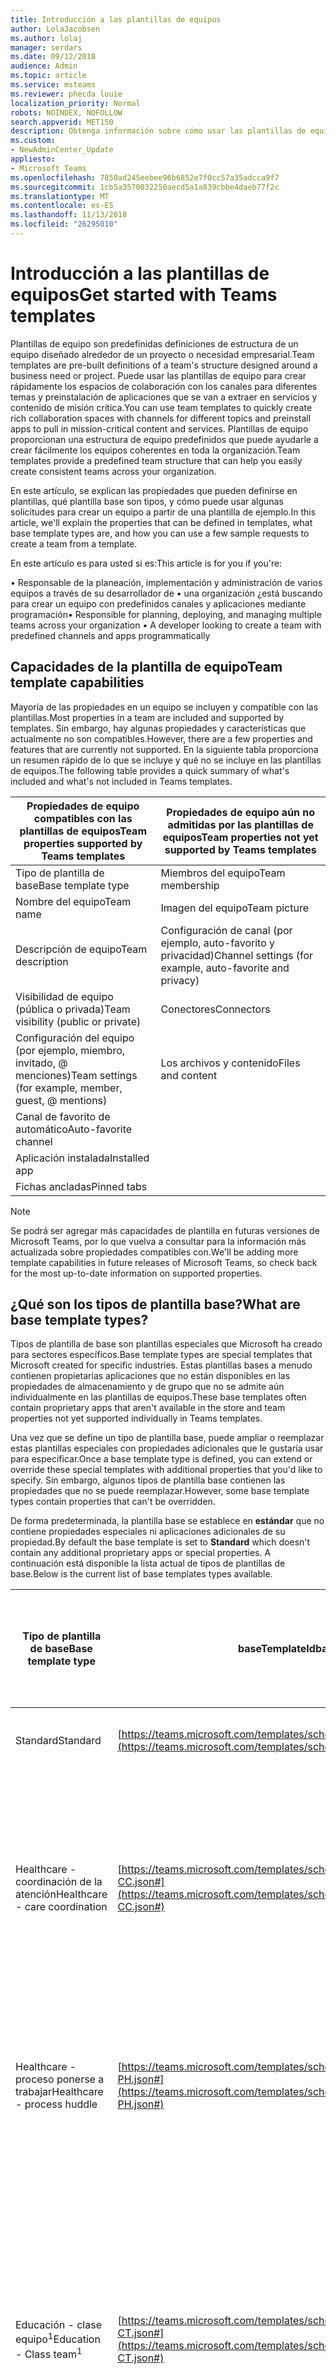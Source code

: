 ```yaml
---
title: Introducción a las plantillas de equipos
author: LolaJacobsen
ms.author: lolaj
manager: serdars
ms.date: 09/12/2018
audience: Admin
ms.topic: article
ms.service: msteams
ms.reviewer: phecda louie
localization_priority: Normal
robots: NOINDEX, NOFOLLOW
search.appverid: MET150
description: Obtenga información sobre cómo usar las plantillas de equipos para crear un equipo con los canales de predefinidos.
ms.custom:
- NewAdminCenter_Update
appliesto:
- Microsoft Teams
ms.openlocfilehash: 7850ad245eebee96b6852e7f0cc57a35adcca9f7
ms.sourcegitcommit: 1cb5a3570032250aecd5a1a839cbbe4daeb77f2c
ms.translationtype: MT
ms.contentlocale: es-ES
ms.lasthandoff: 11/13/2018
ms.locfileid: "26295010"
---
```

# <a name="get-started-with-teams-templates"></a><span data-ttu-id="c7c30-103">Introducción a las plantillas de equipos</span><span class="sxs-lookup"><span data-stu-id="c7c30-103">Get started with Teams templates</span></span> 

<span data-ttu-id="c7c30-104">Plantillas de equipo son predefinidas definiciones de estructura de un equipo diseñado alrededor de un proyecto o necesidad empresarial.</span><span class="sxs-lookup"><span data-stu-id="c7c30-104">Team templates are pre-built definitions of a team's structure designed around a business need or project.</span></span> <span data-ttu-id="c7c30-105">Puede usar las plantillas de equipo para crear rápidamente los espacios de colaboración con los canales para diferentes temas y preinstalación de aplicaciones que se van a extraer en servicios y contenido de misión crítica.</span><span class="sxs-lookup"><span data-stu-id="c7c30-105">You can use team templates to quickly create rich collaboration spaces with channels for different topics and preinstall apps to pull in mission-critical content and services.</span></span> <span data-ttu-id="c7c30-106">Plantillas de equipo proporcionan una estructura de equipo predefinidos que puede ayudarle a crear fácilmente los equipos coherentes en toda la organización.</span><span class="sxs-lookup"><span data-stu-id="c7c30-106">Team templates provide a predefined team structure that can help you easily create consistent teams across your organization.</span></span> 

<span data-ttu-id="c7c30-107">En este artículo, se explican las propiedades que pueden definirse en plantillas, qué plantilla base son tipos, y cómo puede usar algunas solicitudes para crear un equipo a partir de una plantilla de ejemplo.</span><span class="sxs-lookup"><span data-stu-id="c7c30-107">In this article, we'll explain the properties that can be defined in templates, what base template types are, and how you can use a few sample requests to create a team from a template.</span></span>
 
<span data-ttu-id="c7c30-108">En este artículo es para usted si es:</span><span class="sxs-lookup"><span data-stu-id="c7c30-108">This article is for you if you're:</span></span>

<span data-ttu-id="c7c30-109">• Responsable de la planeación, implementación y administración de varios equipos a través de su desarrollador de • una organización ¿está buscando para crear un equipo con predefinidos canales y aplicaciones mediante programación</span><span class="sxs-lookup"><span data-stu-id="c7c30-109">•   Responsible for planning, deploying, and managing multiple teams across your organization •   A developer looking to create a team with predefined channels and apps programmatically</span></span>

## <a name="team-template-capabilities"></a><span data-ttu-id="c7c30-110">Capacidades de la plantilla de equipo</span><span class="sxs-lookup"><span data-stu-id="c7c30-110">Team template capabilities</span></span>

<span data-ttu-id="c7c30-111">Mayoría de las propiedades en un equipo se incluyen y compatible con las plantillas.</span><span class="sxs-lookup"><span data-stu-id="c7c30-111">Most properties in a team are included and supported by templates.</span></span> <span data-ttu-id="c7c30-112">Sin embargo, hay algunas propiedades y características que actualmente no son compatibles.</span><span class="sxs-lookup"><span data-stu-id="c7c30-112">However, there are a few properties and features that are currently not supported.</span></span> <span data-ttu-id="c7c30-113">En la siguiente tabla proporciona un resumen rápido de lo que se incluye y qué no se incluye en las plantillas de equipos.</span><span class="sxs-lookup"><span data-stu-id="c7c30-113">The following table provides a quick summary of what's included and what's not included in Teams templates.</span></span>

| <span data-ttu-id="c7c30-114">**Propiedades de equipo compatibles con las plantillas de equipos**</span><span class="sxs-lookup"><span data-stu-id="c7c30-114">**Team properties supported by Teams templates**</span></span> | <span data-ttu-id="c7c30-115">**Propiedades de equipo aún no admitidas por las plantillas de equipos**</span><span class="sxs-lookup"><span data-stu-id="c7c30-115">**Team properties not yet supported by Teams templates**</span></span> |
| ------------------------------------------------ | -------------------------------------------------------- |
| <span data-ttu-id="c7c30-116">Tipo de plantilla de base</span><span class="sxs-lookup"><span data-stu-id="c7c30-116">Base template type</span></span> | <span data-ttu-id="c7c30-117">Miembros del equipo</span><span class="sxs-lookup"><span data-stu-id="c7c30-117">Team membership</span></span> |
| <span data-ttu-id="c7c30-118">Nombre del equipo</span><span class="sxs-lookup"><span data-stu-id="c7c30-118">Team name</span></span> | <span data-ttu-id="c7c30-119">Imagen del equipo</span><span class="sxs-lookup"><span data-stu-id="c7c30-119">Team picture</span></span> |
| <span data-ttu-id="c7c30-120">Descripción de equipo</span><span class="sxs-lookup"><span data-stu-id="c7c30-120">Team description</span></span> | <span data-ttu-id="c7c30-121">Configuración de canal (por ejemplo, auto-favorito y privacidad)</span><span class="sxs-lookup"><span data-stu-id="c7c30-121">Channel settings (for example, auto-favorite and privacy)</span></span> |
| <span data-ttu-id="c7c30-122">Visibilidad de equipo (pública o privada)</span><span class="sxs-lookup"><span data-stu-id="c7c30-122">Team visibility (public or private)</span></span> | <span data-ttu-id="c7c30-123">Conectores</span><span class="sxs-lookup"><span data-stu-id="c7c30-123">Connectors</span></span> |
| <span data-ttu-id="c7c30-124">Configuración del equipo (por ejemplo, miembro, invitado, @ menciones)</span><span class="sxs-lookup"><span data-stu-id="c7c30-124">Team settings (for example, member, guest, @ mentions)</span></span> | <span data-ttu-id="c7c30-125">Los archivos y contenido</span><span class="sxs-lookup"><span data-stu-id="c7c30-125">Files and content</span></span> |
| <span data-ttu-id="c7c30-126">Canal de favorito de automático</span><span class="sxs-lookup"><span data-stu-id="c7c30-126">Auto-favorite channel</span></span> | |
| <span data-ttu-id="c7c30-127">Aplicación instalada</span><span class="sxs-lookup"><span data-stu-id="c7c30-127">Installed app</span></span> | |
| <span data-ttu-id="c7c30-128">Fichas ancladas</span><span class="sxs-lookup"><span data-stu-id="c7c30-128">Pinned tabs</span></span> | | 

> [!NOTE]
> <span data-ttu-id="c7c30-129">Se podrá ser agregar más capacidades de plantilla en futuras versiones de Microsoft Teams, por lo que vuelva a consultar para la información más actualizada sobre propiedades compatibles con.</span><span class="sxs-lookup"><span data-stu-id="c7c30-129">We'll be adding more template capabilities in future releases of Microsoft Teams, so check back for the most up-to-date information on supported properties.</span></span>

## <a name="what-are-base-template-types"></a><span data-ttu-id="c7c30-130">¿Qué son los tipos de plantilla base?</span><span class="sxs-lookup"><span data-stu-id="c7c30-130">What are base template types?</span></span>

<span data-ttu-id="c7c30-131">Tipos de plantilla de base son plantillas especiales que Microsoft ha creado para sectores específicos.</span><span class="sxs-lookup"><span data-stu-id="c7c30-131">Base template types are special templates that Microsoft created for specific industries.</span></span> <span data-ttu-id="c7c30-132">Estas plantillas bases a menudo contienen propietarias aplicaciones que no están disponibles en las propiedades de almacenamiento y de grupo que no se admite aún individualmente en las plantillas de equipos.</span><span class="sxs-lookup"><span data-stu-id="c7c30-132">These base templates often contain proprietary apps that aren't available in the store and team properties not yet supported individually in Teams templates.</span></span>

<span data-ttu-id="c7c30-133">Una vez que se define un tipo de plantilla base, puede ampliar o reemplazar estas plantillas especiales con propiedades adicionales que le gustaría usar para especificar.</span><span class="sxs-lookup"><span data-stu-id="c7c30-133">Once a base template type is defined, you can extend or override these special templates with additional properties that you'd like to specify.</span></span> <span data-ttu-id="c7c30-134">Sin embargo, algunos tipos de plantilla base contienen las propiedades que no se puede reemplazar.</span><span class="sxs-lookup"><span data-stu-id="c7c30-134">However, some base template types contain properties that can't be overridden.</span></span> 

<span data-ttu-id="c7c30-135">De forma predeterminada, la plantilla base se establece en **estándar** que no contiene propiedades especiales ni aplicaciones adicionales de su propiedad.</span><span class="sxs-lookup"><span data-stu-id="c7c30-135">By default the base template is set to **Standard** which doesn't contain any additional proprietary apps or special properties.</span></span> <span data-ttu-id="c7c30-136">A continuación está disponible la lista actual de tipos de plantillas de base.</span><span class="sxs-lookup"><span data-stu-id="c7c30-136">Below is the current list of base templates types available.</span></span>

| <span data-ttu-id="c7c30-137">Tipo de plantilla de base</span><span class="sxs-lookup"><span data-stu-id="c7c30-137">Base template type</span></span> | <span data-ttu-id="c7c30-138">baseTemplateId</span><span class="sxs-lookup"><span data-stu-id="c7c30-138">baseTemplateId</span></span> | <span data-ttu-id="c7c30-139">Aplicaciones propietario de plantilla de base y las propiedades especiales</span><span class="sxs-lookup"><span data-stu-id="c7c30-139">Base template proprietary apps and special properties</span></span> |
| ------------------ | -------------- | ----------------------------------------------------- |
| <span data-ttu-id="c7c30-140">Standard</span><span class="sxs-lookup"><span data-stu-id="c7c30-140">Standard</span></span> | [https://teams.microsoft.com/templates/schemas/1.0/TeamTemplate.Standard.json](https://teams.microsoft.com/templates/schemas/1.0/TeamTemplate.Standard.json) | <span data-ttu-id="c7c30-141">No hay aplicaciones adicionales y propiedades</span><span class="sxs-lookup"><span data-stu-id="c7c30-141">No additional apps and properties</span></span> |
| <span data-ttu-id="c7c30-142">Healthcare - coordinación de la atención</span><span class="sxs-lookup"><span data-stu-id="c7c30-142">Healthcare - care coordination</span></span> | [https://teams.microsoft.com/templates/schemas/1.0/TeamTemplate.Healthcare-CC.json#](https://teams.microsoft.com/templates/schemas/1.0/TeamTemplate.Healthcare-CC.json#) | <span data-ttu-id="c7c30-143">Aplicaciones:</span><span class="sxs-lookup"><span data-stu-id="c7c30-143">Apps:</span></span><br/> <span data-ttu-id="c7c30-144">-Aplicación de los pacientes (anclado a la ficha **General** )</span><span class="sxs-lookup"><span data-stu-id="c7c30-144">- Patients app (pinned to the **General** tab)</span></span><br/> <br/><span data-ttu-id="c7c30-145">Canales de entrada:</span><span class="sxs-lookup"><span data-stu-id="c7c30-145">Channels:</span></span> <br/> <span data-ttu-id="c7c30-146">-Anuncios</span><span class="sxs-lookup"><span data-stu-id="c7c30-146">- Announcements</span></span><br/> <span data-ttu-id="c7c30-147">-Diabetes</span><span class="sxs-lookup"><span data-stu-id="c7c30-147">- Diabetes</span></span><br/> <span data-ttu-id="c7c30-148">-Cardiovascular</span><span class="sxs-lookup"><span data-stu-id="c7c30-148">- Cardiovascular</span></span><br/> <span data-ttu-id="c7c30-149">-Diplomadas</span><span class="sxs-lookup"><span data-stu-id="c7c30-149">- Registered nurses</span></span> |
| <span data-ttu-id="c7c30-150">Healthcare - proceso ponerse a trabajar</span><span class="sxs-lookup"><span data-stu-id="c7c30-150">Healthcare - process huddle</span></span> | [https://teams.microsoft.com/templates/schemas/1.0/TeamTemplate.Healthcare-PH.json#](https://teams.microsoft.com/templates/schemas/1.0/TeamTemplate.Healthcare-PH.json#) | <span data-ttu-id="c7c30-151">Canales de entrada:</span><span class="sxs-lookup"><span data-stu-id="c7c30-151">Channels:</span></span><br/> <span data-ttu-id="c7c30-152">-Evitables muertes</span><span class="sxs-lookup"><span data-stu-id="c7c30-152">- Avoidable deaths</span></span><br/> <span data-ttu-id="c7c30-153">-Revisión de mortalidad</span><span class="sxs-lookup"><span data-stu-id="c7c30-153">- Mortality review</span></span> <br/> <span data-ttu-id="c7c30-154">-Impidiendo que se divide</span><span class="sxs-lookup"><span data-stu-id="c7c30-154">- Preventing falls</span></span> <br/> <span data-ttu-id="c7c30-155">-Planes de sepsis</span><span class="sxs-lookup"><span data-stu-id="c7c30-155">- Sepsis plans</span></span> |
| <span data-ttu-id="c7c30-156">Educación - clase equipo<sup>1</sup></span><span class="sxs-lookup"><span data-stu-id="c7c30-156">Education - Class team<sup>1</sup></span></span> | [https://teams.microsoft.com/templates/schemas/1.0/TeamTemplate.Education-CT.json#](https://teams.microsoft.com/templates/schemas/1.0/TeamTemplate.Education-CT.json#) | <span data-ttu-id="c7c30-157">Aplicaciones:</span><span class="sxs-lookup"><span data-stu-id="c7c30-157">Apps:</span></span><br/> <span data-ttu-id="c7c30-158">-Bloc de notas de OneNote clase (anclado a la ficha **General** )</span><span class="sxs-lookup"><span data-stu-id="c7c30-158">- OneNote Class Notebook (pinned to the **General** tab)</span></span> <br/> <span data-ttu-id="c7c30-159">-App asignaciones (anclado a la ficha **General** )</span><span class="sxs-lookup"><span data-stu-id="c7c30-159">- Assignments app (pinned to the **General** tab)</span></span> <br/><br/> <span data-ttu-id="c7c30-160">Propiedades de equipo</span><span class="sxs-lookup"><span data-stu-id="c7c30-160">Team properties</span></span> <br/> <span data-ttu-id="c7c30-161">-Visibilidad equipo establecida en **HiddenMembership** (no se puede reemplazar)</span><span class="sxs-lookup"><span data-stu-id="c7c30-161">- Team visibility set to **HiddenMembership** (cannot be overridden)</span></span> |
| <span data-ttu-id="c7c30-162">Equipo de personal de educación -<sup>1</sup></span><span class="sxs-lookup"><span data-stu-id="c7c30-162">Education - Staff team<sup>1</sup></span></span> | [https://teams.microsoft.com/templates/schemas/1.0/TeamTemplate.Education-ST.json#](https://teams.microsoft.com/templates/schemas/1.0/TeamTemplate.Education-ST.json#) | <span data-ttu-id="c7c30-163">Aplicaciones</span><span class="sxs-lookup"><span data-stu-id="c7c30-163">Apps</span></span><br/> <span data-ttu-id="c7c30-164">-Bloc de notas de OneNote personal (anclado a la ficha **General** )</span><span class="sxs-lookup"><span data-stu-id="c7c30-164">- OneNote Staff Notebook (pinned to the **General** tab)</span></span> |

<span data-ttu-id="c7c30-165">Publicación de <sup>1</sup> de octubre de 2018 las últimas</span><span class="sxs-lookup"><span data-stu-id="c7c30-165"><sup>1</sup> Publication in late October, 2018</span></span>

> [!NOTE]
> <span data-ttu-id="c7c30-166">Agregaremos más plantilla base de tipos de en futuras versiones de Microsoft Teams, por lo que verificación atrás para la información más actualizada sobre admite propiedades.</span><span class="sxs-lookup"><span data-stu-id="c7c30-166">We'll be adding more base template types in future releases of Microsoft Teams, so check back for the most up-to-date information on supported properties.</span></span>

## <a name="examples"></a><span data-ttu-id="c7c30-167">Ejemplos</span><span class="sxs-lookup"><span data-stu-id="c7c30-167">Examples</span></span> 

<span data-ttu-id="c7c30-168">Puede iniciar la creación de un equipo a través de la plantilla mediante la instalación de [Microsoft Graph](https://developer.microsoft.com/en-us/graph/docs/concepts/overview).</span><span class="sxs-lookup"><span data-stu-id="c7c30-168">You can start creating a team via template by installing [Microsoft Graph](https://developer.microsoft.com/en-us/graph/docs/concepts/overview).</span></span>

### <a name="create-a-team-from-a-template"></a><span data-ttu-id="c7c30-169">Crear un equipo a partir de una plantilla</span><span class="sxs-lookup"><span data-stu-id="c7c30-169">Create a team from a template</span></span>

#### <a name="requests"></a><span data-ttu-id="c7c30-170">Solicitudes</span><span class="sxs-lookup"><span data-stu-id="c7c30-170">Requests</span></span>

<span data-ttu-id="c7c30-171">**Solicitud para crear un equipo con la plantilla de base estándar**</span><span class="sxs-lookup"><span data-stu-id="c7c30-171">**Request to create a team with the standard base template**</span></span>

~~~
POST   /teams
Authorization: Bearer <TOKEN>
Content-Type: application/json
{
    "baseTemplateId": "https://teams.microsoft.com/templates/schemas/1.0/TeamTemplate.Standard.json",
    "schemaVersion": "1.0",
    
    "teamDisplayName": "My Sample Team",
    "teamDescription": "My Sample Team’s Description",
}

~~~

<span data-ttu-id="c7c30-172">**Para crear un equipo con un canal extra y no permitir a los miembros de eliminar los canales de solicitudes**</span><span class="sxs-lookup"><span data-stu-id="c7c30-172">**Request to create a team with an extra channel and disallow members from deleting channels**</span></span>

~~~
POST   /teams
Authorization: Bearer <TOKEN>
Content-Type: application/json
{
    "baseTemplateId": "https://teams.microsoft.com/templates/schemas/1.0/TeamTemplate.Standard.json",
    "schemaVersion": "1.0",
    
    "teamDisplayName": "My Sample Team",
    "teamDescription": "My Sample Team’s Description",
    "channels": [
        {
            "displayName": "Interns",
            "autoFavorite": false
        }
    ],
    "memberSettings": {
        "allowDeleteChannels": false,
    }
}

~~~

<span data-ttu-id="c7c30-173">**Solicitud para crear un equipo con todas las propiedades compatibles**</span><span class="sxs-lookup"><span data-stu-id="c7c30-173">**Request to create a team with all supported properties**</span></span>

~~~
POST   /teams
Authorization: Bearer <TOKEN>
Content-Type: application/json
{
    "baseTemplateId": "https://teams.microsoft.com/templates/schemas/1.0/TeamTemplate.Standard.json",
    "schemaVersion": "1.0",
 
    "teamType": "Healthcare_CareCoordination",
    "visibility": "Private",
    "teamDisplayName": "My Care Team",
    "teamDescription": "My Care Team’s description",
 
    "channels": [
        {
            "displayName": "General  ",
            "autoFavorite": true,
            "tabs": [
                   {
                       "appId": "0d820ecd-def2-4297-adad-78056cde7c78",
                       "tabDisplayName": "Intranet”
                   }
               ]
        },
        {
            "displayName": "Announcements",
            "autoFavorite": true
        },
        {
            "displayName": "Diabetes",
            "autoFavorite": true
        },
        {
            "displayName": "Cardiovascular",
            "autoFavorite": true
        },
        {
            "displayName": "Registered Nurses",
            "autoFavorite": true
        }
    ],
 
     "memberSettings": {
        "allowCreateUpdateChannels": true,
        "allowDeleteChannels": true,
        "allowAddRemoveApps": true,
        "allowCreateUpdateRemoveTabs": true,
        "allowCreateUpdateRemoveConnectors": true
      },
 
      "guestSettings": {
        "allowCreateUpdateChannels": false,
        "allowDeleteChannels": false
      },
 
      "messagingSettings": {
        "allowUserEditMessages": true,
        "allowUserDeleteMessages": true,
        "allowOwnerDeleteMessages": true,
        "allowTeamMentions": true,
        "allowChannelMentions": true
      },
 
      "funSettings": {
        "allowGiphy": true,
        "giphyContentRating": "moderate",
        "allowStickersAndMemes": true,
        "allowCustomMemes": true
      }
 
 
    "installedApplications": [
      {
        "id": "0d820ecd-def2-4297-adad-78056cde7c78"
      }
    ]
}
~~~

#### <a name="response"></a><span data-ttu-id="c7c30-174">Respuesta</span><span class="sxs-lookup"><span data-stu-id="c7c30-174">Response</span></span>

~~~
HTTP/1.1 202 Accepted
Content-Type: application/json
Location: /workflow/status/c953c202-7b44-4a63-aa33-364fcb2d65aa
{
    "workflowId": "c953c202-7b44-4a63-aa33-364fcb2d65aa",
    "statusUri": "https://<apihostandpath>/workflow/status/c953c202-7b44-4a63-aa33-364fcb2d65aa"
}
~~~

### <a name="get-status"></a><span data-ttu-id="c7c30-175">Obtener el estado</span><span class="sxs-lookup"><span data-stu-id="c7c30-175">Get status</span></span>

#### <a name="request"></a><span data-ttu-id="c7c30-176">Solicitud</span><span class="sxs-lookup"><span data-stu-id="c7c30-176">Request</span></span>

~~~
GET   /workflow/status/c953c202-7b44-4a63-aa33-364fcb2d65aa
Authorization: Bearer <TOKEN>
~~~

#### <a name="response"></a><span data-ttu-id="c7c30-177">Respuesta</span><span class="sxs-lookup"><span data-stu-id="c7c30-177">Response</span></span>

~~~
HTTP/1.1 200 OK
Content-Type: application/json
{
    "status": "[InProgress|Completed|Cancelled|Failed]"
}
~~~

## <a name="related-topics"></a><span data-ttu-id="c7c30-178">Temas relacionados</span><span class="sxs-lookup"><span data-stu-id="c7c30-178">Related topics</span></span>

- <span data-ttu-id="c7c30-179">[Crear equipo](https://developer.microsoft.com/en-us/graph/docs/api-reference/beta/api/team_put_teams) (en la vista previa)</span><span class="sxs-lookup"><span data-stu-id="c7c30-179">[Create team](https://developer.microsoft.com/en-us/graph/docs/api-reference/beta/api/team_put_teams) (in preview)</span></span>
- [<span data-ttu-id="c7c30-180">Nuevo equipo</span><span class="sxs-lookup"><span data-stu-id="c7c30-180">New-Team</span></span>](https://docs.microsoft.com/en-us/powershell/module/teams/New-Team?view=teams-ps)
- [<span data-ttu-id="c7c30-181">Formación de administradores para Microsoft Teams</span><span class="sxs-lookup"><span data-stu-id="c7c30-181">Admin training for Microsoft Teams</span></span>](itadmin-readiness.md)